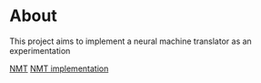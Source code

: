 # About

This project aims to implement a neural machine translator as an experimentation

[NMT](https://github.com/neubig/nmt-tips)
[NMT implementation](https://github.com/llSourcell/How_to_make_a_language_translator)
